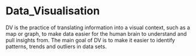 # Data_Visualisation
DV is the practice of translating information into a visual context, such as a map or graph, to make data easier for the human brain to understand and pull insights from. The main goal of DV is to make it easier to identify patterns, trends and outliers in data sets.
